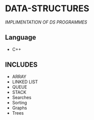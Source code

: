 # DATA-STRUCTURES

_IMPLIMENTATION OF DS PROGRAMMES_
## Language

- C++

## INCLUDES

  - ARRAY
  - LINKED LIST
  - QUEUE
  - STACK
  - Searches
  - Sorting
  - Graphs
  - Trees
